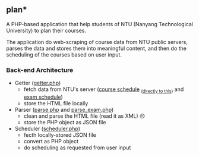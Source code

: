 plan*
----

A PHP-based application that help students of NTU (Nanyang Technological University) to plan their courses.

The application do web-scraping of course data from NTU public servers, parses the data and stores them into meaningful content, and then do the scheduling of the courses based on user input.

### Back-end Architecture
* Getter ([getter.php](https://github.com/kenrick95/plan/blob/master/back_end/getter.php))
  - fetch data from NTU's server ([course schedule](http://wish.wis.ntu.edu.sg/webexe/owa/aus_schedule.main) <sub>([directly to this](http://wish.wis.ntu.edu.sg/webexe/owa/AUS_SCHEDULE.main_display1))</sub> and [exam schedule](http://wis.ntu.edu.sg/webexe/owa/exam_timetable_und.main))
  - store the HTML file locally
* Parser ([parse.php](https://github.com/kenrick95/plan/blob/master/back_end/parser/parse.php) and [parse_exam.php](https://github.com/kenrick95/plan/blob/master/back_end/parser/parse_exam.php))
  - clean and parse the HTML file (read it as XML) :persevere: 
  - store the PHP object as JSON file
* Scheduler ([scheduler.php](https://github.com/kenrick95/plan/blob/master/back_end/scheduler.php))
  - fecth locally-stored JSON file
  - convert as PHP object
  - do scheduling as requested from user input

